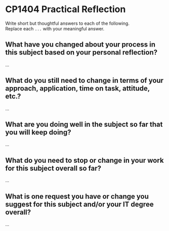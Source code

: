 # CP1404 Practical Reflection

Write short but thoughtful answers to each of the following.  
Replace each `...` with your meaningful answer.

## What have you changed about your process in this subject based on your personal reflection?

...

## What do you still need to change in terms of your approach, application, time on task, attitude, etc.?

...

## What are you doing well in the subject so far that you will keep doing?

...

## What do you need to stop or change in your work for this subject overall so far?

...

## What is one request you have or change you suggest for this subject and/or your IT degree overall?

...